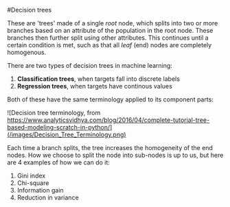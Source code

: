 #Decision trees

These are 'trees' made of a single *root* node, which splits into two or more branches based on an attribute of the population in the root node. These branches then further split using other attributes. This continues until a certain condition is met, such as that all *leaf* (end) nodes are completely homogenous.

There are two types of decision trees in machine learning:
  1. **Classification trees**, when targets fall into discrete labels
  2. **Regression trees**, when targets have continous values

Both of these have the same terminology applied to its component parts:

![Decision tree terminology, from https://www.analyticsvidhya.com/blog/2016/04/complete-tutorial-tree-based-modeling-scratch-in-python/](/images/Decision_Tree_Terminology.png)

Each time a branch splits, the tree increases the homogeneity of the end nodes. How we choose to split the node into sub-nodes is up to us, but here are 4 examples of how we can do it:
  1. Gini index
  2. Chi-square
  3. Information gain
  4. Reduction in variance
